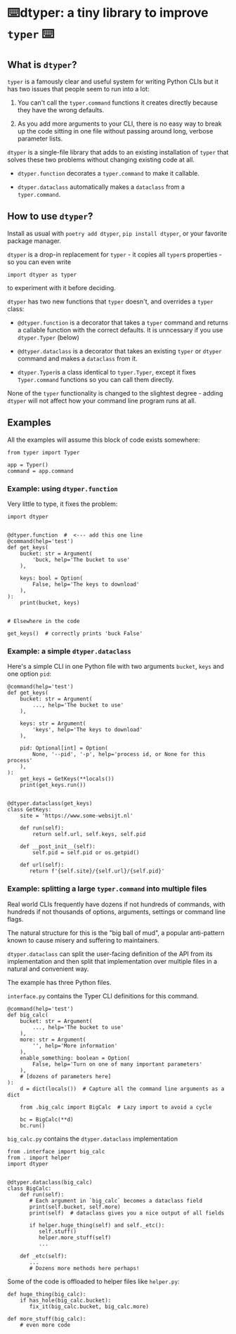 # ⌨️dtyper:  a tiny library to improve `typer` ⌨️

## What is `dtyper`?

`typer` is a famously clear and useful system for writing Python CLIs but it has
two issues that people seem to run into a lot:

1. You can't call the `typer.command` functions it creates directly because they
have the wrong defaults.

2. As you add more arguments to your CLI, there is no easy way to break up the
code sitting in one file without passing around long, verbose parameter lists.

`dtyper` is a single-file library that adds to an existing installation of
`typer` that solves these two problems without changing existing code at all.

* `dtyper.function` decorates a `typer.command` to make it callable.

* `dtyper.dataclass` automatically makes a `dataclass` from
a `typer.command`.

## How to use `dtyper`?

Install as usual with `poetry add dtyper`, `pip install dtyper`, or your
favorite package manager.

`dtyper` is a drop-in replacement for `typer` - it copies all `typer`s
properties - so you can even write

    import dtyper as typer

to experiment with it before deciding.

`dtyper` has two new functions that `typer` doesn't, and overrides a `typer`
class:

* `@dtyper.function` is a decorator that takes a `typer` command and returns
  a callable function with the correct defaults.  It is unncessary if you use
  `dtyper.Typer` (below)

* `@dtyper.dataclass` is a decorator that takes an existing `typer` or `dtyper`
command and makes a `dataclass` from it.

* `dtyper.Typer`is a class identical to `typer.Typer`, except it fixes
  `Typer.command` functions so you can call them directly.

None of the `typer` functionality is changed to the slightest degree - adding
`dtyper` will not affect how your command line program runs at all.

## Examples

All the examples will assume this block of code exists somewhere:

    from typer import Typer

    app = Typer()
    command = app.command

### Example: using `dtyper.function`

Very little to type, it fixes the problem:

    import dtyper


    @dtyper.function  #  <--- add this one line
    @command(help='test')
    def get_keys(
        bucket: str = Argument(
            'buck, help='The bucket to use'
        ),

        keys: bool = Option(
            False, help='The keys to download'
        ),
    ):
        print(bucket, keys)


    # Elsewhere in the code

    get_keys()  # correctly prints 'buck False'

### Example: a simple `dtyper.dataclass`

Here's a simple CLI in one Python file with two arguments `bucket`, `keys` and
one option `pid`:

    @command(help='test')
    def get_keys(
        bucket: str = Argument(
            ..., help='The bucket to use'
        ),

        keys: str = Argument(
            'keys', help='The keys to download'
        ),

        pid: Optional[int] = Option(
            None, '--pid', '-p', help='process id, or None for this process'
        ),
    ):
        get_keys = GetKeys(**locals())
        print(get_keys.run())


    @dtyper.dataclass(get_keys)
    class GetKeys:
        site = 'https://www.some-websijt.nl'

        def run(self):
            return self.url, self.keys, self.pid

        def __post_init__(self):
            self.pid = self.pid or os.getpid()

        def url(self):
           return f'{self.site}/{self.url}/{self.pid}'


### Example: splitting a large `typer.command` into multiple files

Real world CLIs frequently have dozens if not hundreds of commands, with
hundreds if not thousands of options, arguments, settings or command line flags.

The natural structure for this is the "big ball of mud", a popular
anti-pattern known to cause misery and suffering to maintainers.

`dtyper.dataclass` can split the user-facing definition of the API from its
implementation and then split that implementation over multiple files in a
natural and convenient way.

The example has three Python files.

`interface.py` contains the Typer CLI definitions for this command.

    @command(help='test')
    def big_calc(
        bucket: str = Argument(
            ..., help='The bucket to use'
        ),
        more: str = Argument(
            '', help='More information'
        ),
        enable_something: boolean = Option(
            False, help='Turn on one of many important parameters'
        ),
        # [dozens of parameters here]
    ):
        d = dict(locals())  # Capture all the command line arguments as a dict

        from .big_calc import BigCalc  # Lazy import to avoid a cycle

        bc = BigCalc(**d)
        bc.run()


`big_calc.py` contains the `dtyper.dataclass` implementation

    from .interface import big_calc
    from . import helper
    import dtyper


    @dtyper.dataclass(big_calc)
    class BigCalc:
        def run(self):
           # Each argument in `big_calc` becomes a dataclass field
           print(self.bucket, self.more)
           print(self)  # dataclass gives you a nice output of all fields

           if helper.huge_thing(self) and self._etc():
              self.stuff()
              helper.more_stuff(self)
              ...

        def _etc(self):
           ...
           # Dozens more methods here perhaps!

Some of the code is offloaded to helper files like `helper.py`:

    def huge_thing(big_calc):
        if has_hole(big_calc.bucket):
           fix_it(big_calc.bucket, big_calc.more)

    def more_stuff(big_calc):
        # even more code
